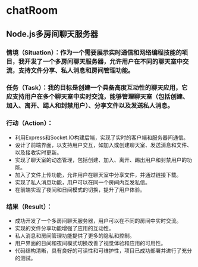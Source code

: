 # chatRoom

## Node.js多房间聊天服务器

### 情境（Situation）：作为一个需要展示实时通信和网络编程技能的项目，我开发了一个多房间聊天服务器，允许用户在不同的聊天室中交流，支持文件分享、私人消息和房间管理功能。

### 任务（Task）：我的目标是创建一个具备高度互动性的聊天应用，它应支持用户在多个聊天室中实时交流，能够管理聊天室（包括创建、加入、离开、踢人和封禁用户）、分享文件以及发送私人消息。

### 行动（Action）：

- 利用Express和Socket.IO构建后端，实现了实时的客户端和服务器间通信。
- 设计了前端界面，以支持用户交互，如加入或创建聊天室、发送消息和文件、以及接收实时更新。
- 实现了聊天室的动态管理，包括创建、加入、离开、踢出用户和封禁用户的功能。
- 加入了文件上传功能，允许用户在聊天室中分享文件，并通过链接下载。
- 实现了私人消息功能，用户可以在同一个房间内互发私信。
- 在前端实现了夜间和日间模式的切换，提升了用户体验。
### 结果（Result）：

- 成功开发了一个多房间聊天服务器，用户可以在不同的房间中实时交流。
- 实现的文件分享功能增强了应用的互动性。
- 私人消息和房间管理功能提供了更多的隐私和控制。
- 用户界面的日间和夜间模式切换改善了视觉体验和应用的可用性。
- 代码结构清晰，具有良好的可读性和可维护性，项目已成功部署并进行了充分的测试。

